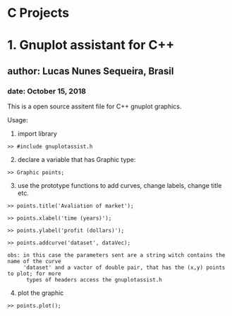 # **C** Projects

# 1. Gnuplot assistant for C++

## author: Lucas Nunes Sequeira, Brasil

### date: October 15, 2018

This is a open source assitent file for C++ gnuplot graphics.

Usage:

  1. import library
  
    >> #include gnuplotassist.h
    
  2. declare a variable that has Graphic type:
  
    >> Graphic points;
    
  3. use the prototype functions to add curves, change labels, change title etc.
  
    >> points.title('Avaliation of market');
    
    >> points.xlabel('time (years)');
    
    >> points.ylabel('profit (dollars)');
    
    >> points.addcurve('dataset', dataVec);
    
    obs: in this case the parameters sent are a string witch contains the name of the curve
         'dataset' and a vactor of double pair, that has the (x,y) points to plot; for more
          types of headers access the gnuplotassist.h
          
  4. plot the graphic
  
    >> points.plot();
